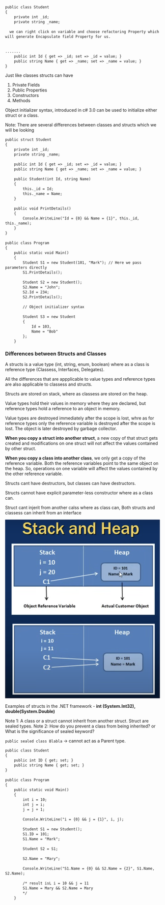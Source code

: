 ```
public class Student
{
    private int _id;
    private string _name;

  we can right click on variable and choose refactoring Property which will generate Encapsulate field Property for us.


.......
    public int Id { get => _id; set => _id = value; }
    public string Name { get => _name; set => _name = value; }
}
```

Just like classes structs can have

1. Private Fields
2. Public Properties
3. Constructors
4. Methods

Object initializer syntax, introduced in c# 3.0 can be used to initialize either struct or a class.

Note: There are several differences between classes and structs which we will be looking 

```
public struct Student
{
    private int _id;
    private string _name;

    public int Id { get => _id; set => _id = value; }
    public string Name { get => _name; set => _name = value; }

    public Student(int Id, string Name)
    {
        this._id = Id;
        this._name = Name;
    }

    public void PrintDetails()
    {
        Console.WriteLine("Id = {0} && Name = {1}", this._id, this._name);
    }
}

public class Program
{
    public static void Main()
    {
        Student S1 = new Student(101, "Mark"); // Here we pass parameters directly
        S1.PrintDetails();

        Student S2 = new Student();
        S2.Name = "John";
        S2.Id = 234;
        S2.PrintDetails();

        // Object initializer syntax

        Student S3 = new Student
        {
            Id = 103,
            Name = "Bob"
        };
    }
```

### Differences between Structs and Classes

A structs is a value type (int, string, enum, boolean) where as a class is reference type (Classess, Interfaces, Delegates).

All the differences that are appplicable to value types and reference types are also applicable to classess and structs.

Structs are stored on stack, where as classess are stored on the heap.

Value types hold their values in memory where they are declared, but reference types hold a reference to an object in memory.

Value types are destroyed immediately after the scope is lost, whre as for reference types only the reference variable is destroyed after the scope is lost. The object is later destroyed by garbage collector. 

**When you copy a struct into another struct**, a new copy of that struct gets created and modifications on one struct will not affect the values contained by other struct.

**When you copy a class into another class**, we only get a copy of the reference variable. Both the reference variables point to the same object on the heap. So, operations on one variable will affect the values contained by the other reference variable.

Structs cant have destructors, but classes can have destructors.

Structs cannot have explicit parameter-less constructor where as a class can.

Struct cant injerit from another calss where as class can, Both structs and classess can inherit from an interface

![StackAndHeap](https://github.com/majapljeka/Programming-notes/blob/main/CSharp/images/stackAndHeap.png)

Examples of structs in the .NET framework - **int (System.Int32), double(System.Double)**

Note 1: A class or a struct cannot inherit from another struct. Struct are sealed types.
Note 2: How do you prevent a class from being inherited? or What is the significance of sealed keyword?

`public sealed class Blabla` -> cannot act as a Parent type.

```
public class Student
{
    public int ID { get; set; }
    public string Name { get; set; }
}

public class Program
{
    public static void Main()
    {
        int i = 10;
        int j = i;
        j = j + 1;

        Console.WriteLine("i = {0} && j = {1}", i, j);

        Student S1 = new Student();
        S1.ID = 101;
        S1.Name = "Mark";

        Student S2 = S1;

        S2.Name = "Mary";

        Console.WriteLine("S1.Name = {0} && S2.Name = {2}", S1.Name, S2.Name);

        /* result isL i = 10 && j = 11
        S1.Name = Mary && S2.Name = Mary
        */
    }
```
